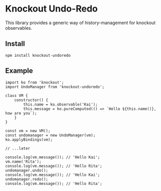 # Knockout Undo-Redo
This library provides a generic way of history-management for knockout observables.

## Install
`npm install knockout-undoredo`

## Example

```
import ko from 'knockout';
import UndoManager from 'knockout-undoredo';

class VM {
    constructor() {
        this.name = ko.observable('Kai');
        this.message = ko.pureComputed(() => `Hello ${this.name()}, how are you`);
    }
}

const vm = new VM();
const undomanager = new UndoManager(vm);
ko.applyBindings(vm);

// ...later

console.log(vm.message()); // 'Hello Kai';
vm.name('Rita');
console.log(vm.message()); // 'Hello Rita';
undomanager.undo();
console.log(vm.message()); // 'Hello Kai';
undomanager.redo();
console.log(vm.message()); // 'Hello Rita';
```
